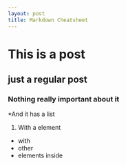 ```yaml
---
layout: post
title: Markdown Cheatsheet
---
```


# This is a post
## just a regular post
### Nothing really important about it

*And it has a list
1. With a element
 * with
 * other
 * elements inside
